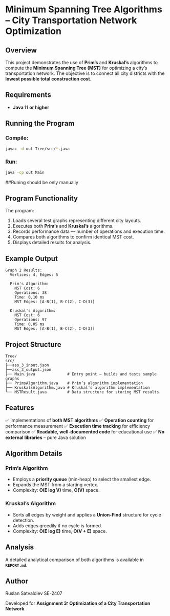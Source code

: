 # Minimum Spanning Tree Algorithms – City Transportation Network Optimization

## Overview

This project demonstrates the use of **Prim’s** and **Kruskal’s** algorithms to compute the **Minimum Spanning Tree (MST)** for optimizing a city’s transportation network.
The objective is to connect all city districts with the **lowest possible total construction cost**.

## Requirements

* **Java 11 or higher**

## Running the Program

### Compile:

```bash
javac -d out Tree/src/*.java
```

### Run:

```bash
java -cp out Main
```

##Runing should be only manually

## Program Functionality

The program:

1. Loads several test graphs representing different city layouts.
2. Executes both **Prim’s** and **Kruskal’s** algorithms.
3. Records performance data — number of operations and execution time.
4. Compares both algorithms to confirm identical MST cost.
5. Displays detailed results for analysis.

## Example Output

```
Graph 2 Results:
  Vertices: 4, Edges: 5

  Prim's Algorithm:
    MST Cost: 6
    Operations: 38
    Time: 0,10 ms
    MST Edges: [A-B(1), B-C(2), C-D(3)]

  Kruskal's Algorithm:
    MST Cost: 6
    Operations: 97
    Time: 0,05 ms
    MST Edges: [A-B(1), B-C(2), C-D(3)]
```

## Project Structure

```
Tree/
src/
├──ass_3_input.json
├──ass_3_output.json
├── Main.java              # Entry point – builds and tests sample graphs
├── PrimsAlgorithm.java    # Prim’s algorithm implementation
├── KruskalsAlgorithm.java # Kruskal’s algorithm implementation
└── MSTResult.java         # Data structure for storing MST results
```

## Features

✅ Implementations of **both MST algorithms**
✅ **Operation counting** for performance measurement
✅ **Execution time tracking** for efficiency comparison
✅ **Readable, well-documented code** for educational use
✅ **No external libraries** – pure Java solution

## Algorithm Details

### Prim’s Algorithm

* Employs a **priority queue** (min-heap) to select the smallest edge.
* Expands the MST from a starting vertex.
* Complexity: **O(E log V)** time, **O(V)** space.

### Kruskal’s Algorithm

* Sorts all edges by weight and applies a **Union-Find** structure for cycle detection.
* Adds edges greedily if no cycle is formed.
* Complexity: **O(E log E)** time, **O(V + E)** space.

## Analysis

A detailed analytical comparison of both algorithms is available in
**`REPORT.md`**.

## Author
Ruslan Satvaldiev SE-2407

Developed for **Assignment 3: Optimization of a City Transportation Network**.
